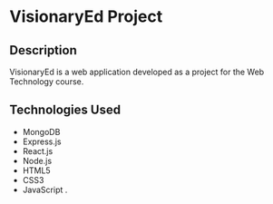 # VisionaryEd Project

## Description
VisionaryEd is a web application developed as a project for the Web Technology course.

## Technologies Used
- MongoDB
- Express.js
- React.js
- Node.js
- HTML5
- CSS3
- JavaScript
.
